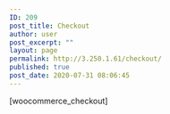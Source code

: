 ```yaml
---
ID: 209
post_title: Checkout
author: user
post_excerpt: ""
layout: page
permalink: http://3.250.1.61/checkout/
published: true
post_date: 2020-07-31 08:06:45
---
```

<!-- wp:shortcode -->[woocommerce_checkout]<!-- /wp:shortcode -->